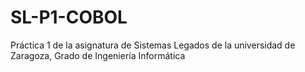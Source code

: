 # SL-P1-COBOL
Práctica 1 de la asignatura de Sistemas Legados de la universidad de Zaragoza, Grado de Ingeniería Informática
